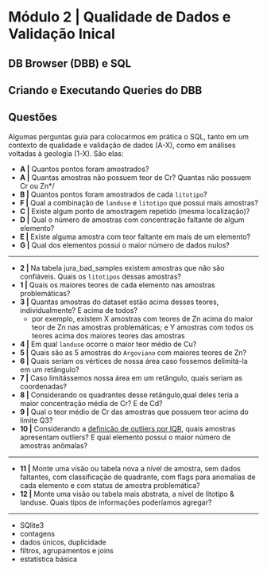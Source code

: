 # Módulo 2 | Qualidade de Dados e Validação Inical

## DB Browser (DBB) e SQL

## Criando e Executando Queries do DBB

## Questões

Algumas perguntas guia para colocarmos em prática o SQL, tanto em um contexto de qualidade e validação de dados (A-X), como em análises voltadas à geologia (1-X). São elas:

* **A |** Quantos pontos foram amostrados?
* **A |** Quantas amostras não possuem teor de Cr? Quantas não possuem Cr ou Zn*/
* **B |** Quantos pontos foram amostrados de cada `litotipo`?
* **F |** Qual a combinação de `landuse` e `litotipo` que possui mais amostras?
* **C |** Existe algum ponto de amostragem repetido (mesma localização)?
* **D |** Qual o número de amostras com concentração faltante de algum elemento?
* **E |** Existe alguma amostra com teor faltante em mais de um elemento?
* **G |** Qual dos elementos possui o maior número de dados nulos?

---

* **2 |** Na tabela jura_bad_samples existem amostras que não são confiáveis. Quais os `litotipos` dessas amostras?
* **1 |** Quais os maiores teores de cada elemento nas amostras problemáticas?
* **3 |** Quantas amostras do dataset estão acima desses teores, individualmente? E acima de todos?
  * por exemplo, existem X amostras com teores de Zn acima do maior teor de Zn nas amostras problemáticas; e Y amostras com todos os teores acima dos maiores teores das amostras
* **4 |** Em qual `landuse` ocorre o maior teor médio de Cu?
* **5 |** Quais são as 5 amostras do `Argoviano` com maiores teores de Zn?
* **6 |** Quais seriam os vértices de nossa área caso fossemos delimitá-la em um retângulo?
* **7 |** Caso limitássemos nossa área em um retângulo, quais seriam as coordenadas?
* **8 |** Considerando os quadrantes desse retângulo,qual deles teria a maior concentração média de Cr? E de Cd?
* **9 |** Qual o teor médio de Cr das amostras que possuem teor acima do limite Q3?
* **10 |** Considerando a [definição de outliers por IQR](https://towardsdatascience.com/why-1-5-in-iqr-method-of-outlier-detection-5d07fdc82097), quais amostras apresentam outliers? E qual elemento possui o maior número de amostras anômalas?

---

* **11 |** Monte uma visão ou tabela nova a nível de amostra, sem dados faltantes, com classificação de quadrante, com flags para anomalias de cada elemento e com status de amostra problemática?
* **12 |** Monte uma visão ou tabela mais abstrata, a nível de litotipo & landuse. Quais tipos de informações poderíamos agregar?

---

* SQlite3
* contagens
* dados únicos, duplicidade
* filtros, agrupamentos e joins
* estatística básica
